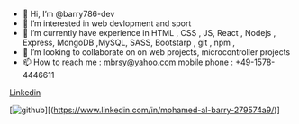 - 👋 Hi, I’m @barry786-dev
- 👀 I’m interested in web devlopment and sport
- 🌱 I’m currently have experience in HTML , CSS , JS, React , Nodejs , Express, MongoDB ,MySQL, SASS, Bootstarp , git , npm , 
- 💞️ I’m looking to collaborate on on web projects, microcontroller projects
- 📫 How to reach me :  mbrsy@yahoo.com mobile phone : +49-1578-4446611

[Linkedin](https://www.linkedin.com/in/mohamed-al-barry-279574a9/)

[![github](https://cloud.githubusercontent.com/assets/17016297/18839843/0e06a67a-83d2-11e6-993a-b35a182500e0.png)][(https://www.linkedin.com/in/mohamed-al-barry-279574a9/)]

<!---
barry786-dev/barry786-dev is a ✨ special ✨ repository because its `README.md` (this file) appears on your GitHub profile.
You can click the Preview link to take a look at your changes.
--->
